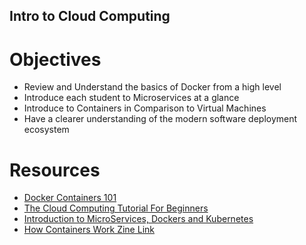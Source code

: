 ## Intro to Cloud Computing

# Objectives

- Review and Understand the basics of Docker from a high level
- Introduce each student to Microservices at a glance
- Introduce to Containers in Comparison to Virtual Machines
- Have a clearer understanding of the modern software deployment ecosystem

# Resources

- [Docker Containers 101](https://www.youtube.com/watch?v=eGz9DS-aIeY)
- [The Cloud Computing Tutorial For Beginners](https://www.youtube.com/watch?v=RWgW-CgdIk0)
- [Introduction to MicroServices, Dockers and Kubernetes](https://www.youtube.com/watch?v=1xo-0gCVhTU) 
- [How Containers Work Zine Link](https://drive.google.com/file/d/1zE549uujx8-pNRZpIMSZkLjcg2yBp7E9/view?usp=sharing)